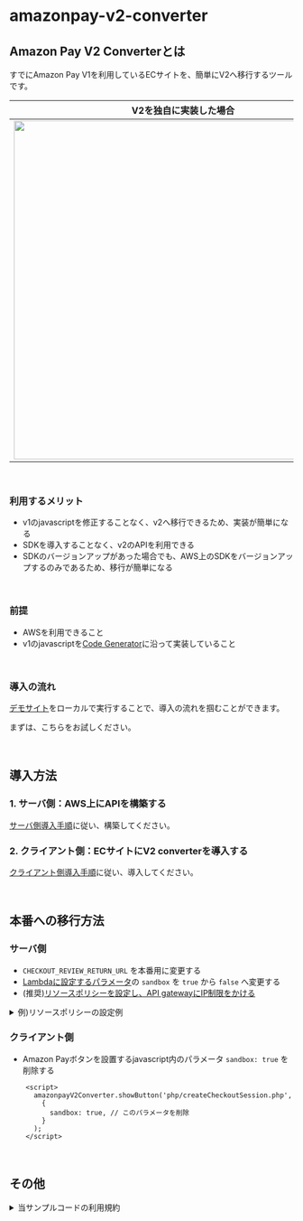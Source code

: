 # amazonpay-v2-converter

## Amazon Pay V2 Converterとは
すでにAmazon Pay V1を利用しているECサイトを、簡単にV2へ移行するツールです。

| V2を独自に実装した場合  |  V2Converterを利用した場合  |
| ---- | ---- |
|  <img src="https://user-images.githubusercontent.com/61146815/79706558-9ca65900-82f4-11ea-9a13-82110feb1586.png" width="600px">  |  <img src="https://user-images.githubusercontent.com/61146815/79706802-6a492b80-82f5-11ea-800b-a01a4530708f.png" width="600px">  |

<br/>

### 利用するメリット
* v1のjavascriptを修正することなく、v2へ移行できるため、実装が簡単になる
* SDKを導入することなく、v2のAPIを利用できる
* SDKのバージョンアップがあった場合でも、AWS上のSDKをバージョンアップするのみであるため、移行が簡単になる

<br/>

### 前提
* AWSを利用できること
* v1のjavascriptを[Code Generator](http://amzn.github.io/amazon-pay-sdk-samples/code_generator/?region=JP&ld=APJPLPADirect)に沿って実装していること

<br/>

### 導入の流れ
[デモサイト](./demosite/)をローカルで実行することで、導入の流れを掴むことができます。

まずは、こちらをお試しください。

<br/>

## 導入方法
### 1. サーバ側：AWS上にAPIを構築する

[サーバ側導入手順](./serverside/README.md)に従い、構築してください。

### 2. クライアント側：ECサイトにV2 converterを導入する

[クライアント側導入手順](./clientside/README.md)に従い、導入してください。

<br/>

## 本番への移行方法
### サーバ側
* `CHECKOUT_REVIEW_RETURN_URL` を本番用に変更する
* [Lambdaに設定するパラメータ](https://github.com/amazonpay-labs/amazonpay-v2-converter-readme/tree/master/serverside#lambda%E3%81%AB%E6%8C%87%E5%AE%9A%E3%81%97%E3%81%9F%E3%83%91%E3%83%A9%E3%83%A1%E3%83%BC%E3%82%BF%E3%81%AE%E7%A2%BA%E8%AA%8D%E6%96%B9%E6%B3%95)の `sandbox` を `true` から `false` へ変更する
* (推奨)[リソースポリシーを設定し、API gatewayにIP制限をかける](https://aws.amazon.com/jp/premiumsupport/knowledge-center/api-gateway-resource-policy-whitelist/)

<details>
<summary>例)リソースポリシーの設定例</summary>
<pre>
<code>
{
    "Version": "2012-10-17",
    "Statement": [
        {
            "Effect": "Allow",
            "Principal": "*",
            "Action": "execute-api:Invoke",
            "Resource": "arn:aws:execute-api:ap-northeast-1:account-id:api-id/*",
            "Condition": {
                "IpAddress": {
                    "aws:SourceIp": [
                        "XXX.XXX.XXX.XXX/XX",
                        "XXX.XXX.XXX.XXX/XX"
                    ]
                }
            }
        }
    ]
}
</code>
</pre>
</details>


### クライアント側

* Amazon Payボタンを設置するjavascript内のパラメータ `sandbox: true` を削除する

```
    <script>
      amazonpayV2Converter.showButton('php/createCheckoutSession.php', 
        {
          sandbox: true, // このパラメータを削除
        }
      );
    </script>
```

<br/>

## その他

<details>
<summary>当サンプルコードの利用規約</summary>
<pre>
<code>
* 本ページで紹介しているサンプルコードの機能または性能に関して、明示的にも黙示的にも、法律上の瑕疵担保責任、商品性の保証および特定目的適合性の保証についての暗黙の保証を含め（ただし、これらに限定されません）、いかなる保証または表明もいたしません。
* 本サンプルコードは現状有姿にて提供され、利用者は自己の単独の責任で使用するものとします。
* 本サンプルコードの使用に起因または関連する直接的、間接的、結果的、特別、付随的、懲罰的損害賠償（営業権の喪失、事業の中断、利益もしくはデータの逸失、補償費用、コンピュータの障害もしくは故障を含みます。）を含むがこれらに限定されることなく、原因の如何を問わずおよび責任の法理にかかわらず、いかなる損害に対しても、責任を負いません。
* 上記を条件に、本サンプルコードをご利用いただけます。
</code>
</pre>
</details>
